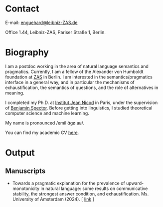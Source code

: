 # Contact

E-mail: enguehard@leibniz-ZAS.de

Office 1.44, Leibniz-ZAS, Pariser Straße 1, Berlin.

# Biography

I am a postdoc working in the area of natural language semantics and pragmatics.
Currently, I am a fellow of the Alexander von Humboldt foundation at [ZAS](https://www.leibniz-zas.de/en/) in Berlin.
I am interested in the semantics/pragmatics interface in a general way, and in particular the mechanisms of exhaustification, the semantics of questions, and the role of alternatives in meaning.

I completed my Ph.D. at [Institut Jean Nicod](http://www.institutnicod.org/?lang=en) in Paris, under the supervision of [Benjamin Spector](https://sites.google.com/site/bspectorpage/Home). Before getting into linguistics, I studied theoretical computer science and machine learning.

My name is pronounced /emil ɑ̃gø.aʁ/.

You can find my academic CV [here](pdf/cvenguehard.pdf).

# Output

## Manuscripts

* Towards a pragmatic explanation for the prevalence of upward-monotonicity in natural language: some results on communicative stability, the strongest answer condition, and exhaustification. Ms. University of Amsterdam (2024). \[&nbsp;[link](https://ling.auf.net/lingbuzz/007288)&nbsp;\]
